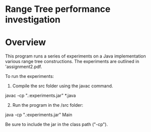 # Range Tree performance investigation
# Overview
This program runs a series of experiments on a Java implementation various range tree constructions. The experiments are outlined in 'assignment2.pdf.

 To run the experiments:

1. Compile the src folder using the javac command.

javac -cp ".:experiments.jar" *.java

2. Run the program in the /src folder:

java -cp ".:experiments.jar" Main

Be sure to include the jar in the class path ("-cp").

